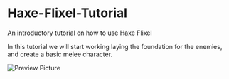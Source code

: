 # Haxe-Flixel-Tutorial
An introductory tutorial on how to use Haxe Flixel

In this tutorial we will start working laying the foundation for the enemies, and create a basic melee character.

![Preview Picture](https://github.com/Wolfman13/Haxe-Flixel-Tutorial/blob/Tutorial-3/Tutorial_3.png?raw=true)